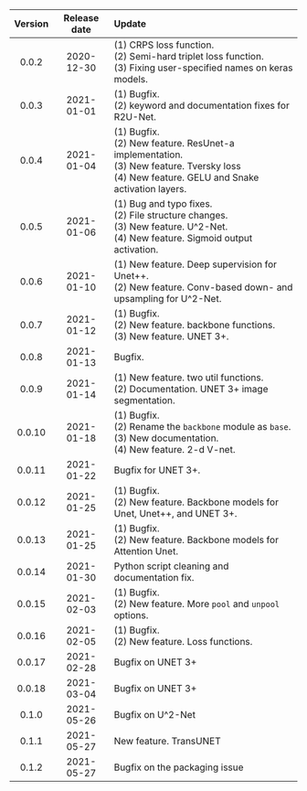 
| Version  | Release date  | Update  |
|:--------:|:-------------:|:-------- |
| 0.0.2    | 2020-12-30    | (1) CRPS loss function.<br />(2) Semi-hard triplet loss function.<br />(3) Fixing user-specified names on keras models. |
| 0.0.3    | 2021-01-01    | (1) Bugfix.<br />(2) keyword and documentation fixes for R2U-Net. |
| 0.0.4    | 2021-01-04    | (1) Bugfix.<br />(2) New feature. ResUnet-a implementation.<br />(3) New feature. Tversky loss<br />(4) New feature. GELU and Snake activation layers. |
| 0.0.5    | 2021-01-06    | (1) Bug and typo fixes.<br />(2) File structure changes.<br />(3) New feature. U^2-Net.<br />(4) New feature. Sigmoid output activation. |
| 0.0.6    | 2021-01-10    | (1) New feature. Deep supervision for Unet++.<br />(2) New feature. Conv-based down- and upsampling for U^2-Net. |
| 0.0.7    | 2021-01-12    | (1) Bugfix.<br />(2) New feature. backbone functions.<br />(3) New feature. UNET 3+. |
| 0.0.8    | 2021-01-13    | Bugfix. |
| 0.0.9    | 2021-01-14    | (1) New feature. two util functions.<br />(2) Documentation. UNET 3+ image segmentation. |
| 0.0.10   | 2021-01-18    | (1) Bugfix.<br />(2) Rename the `backbone` module as `base`.<br />(3) New documentation.<br />(4) New feature. 2-d V-net. |
| 0.0.11   | 2021-01-22    | Bugfix for UNET 3+. |
| 0.0.12   | 2021-01-25    | (1) Bugfix.<br />(2) New feature. Backbone models for Unet, Unet++, and UNET 3+. |
| 0.0.13   | 2021-01-25    | (1) Bugfix.<br />(2) New feature. Backbone models for Attention Unet. |
| 0.0.14   | 2021-01-30    | Python script cleaning and documentation fix. |
| 0.0.15   | 2021-02-03    | (1) Bugfix.<br />(2) New feature. More `pool` and `unpool` options. |
| 0.0.16   | 2021-02-05    | (1) Bugfix.<br />(2) New feature. Loss functions. |
| 0.0.17   | 2021-02-28    | Bugfix on UNET 3+ |
| 0.0.18   | 2021-03-04    | Bugfix on UNET 3+ |
| 0.1.0    | 2021-05-26    | Bugfix on U^2-Net |
| 0.1.1    | 2021-05-27    | New feature. TransUNET |
| 0.1.2    | 2021-05-27    | Bugfix on the packaging issue |
